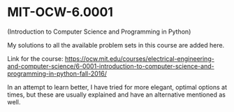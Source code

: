 # MIT-OCW-6.0001
(Introduction to Computer Science and Programming in Python)

My solutions to all the available problem sets in this course are added here.

Link for the course:
https://ocw.mit.edu/courses/electrical-engineering-and-computer-science/6-0001-introduction-to-computer-science-and-programming-in-python-fall-2016/

In an attempt to learn better, I have tried for more elegant, optimal options at times, but these are usually explained and have an alternative mentioned as well.
